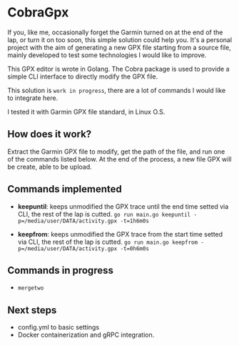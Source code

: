 # CobraGpx

If you, like me, occasionally forget the Garmin turned on at the end of the lap, or turn it on too soon, this simple solution could help you. It's a personal project with the aim of generating a new GPX file starting from a source file, mainly developed to test some technologies I would like to improve.

This GPX editor is wrote in Golang. The Cobra package is used to provide a simple CLI interface to directly modify the GPX file.

This solution is `work in progress`, there are a lot of commands I would like to integrate here.

I tested it with Garmin GPX file standard, in Linux O.S.  

## How does it work?

Extract the Garmin GPX file to modify, get the path of the file, and run one of the commands listed below. At the end of the process, a new file GPX will be create, able to be upload. 

## Commands implemented

- **keepuntil**: keeps unmodified the GPX trace until the end time setted via CLI, the rest of the lap is cutted. 
`go run main.go keepuntil -p=/media/user/DATA/activity.gpx -t=1h6m0s`

- **keepfrom**: keeps unmodified the GPX trace from the start time setted via CLI, the rest of the lap is cutted. 
`go run main.go keepfrom -p=/media/user/DATA/activity.gpx -t=0h6m0s`

## Commands in progress

- `mergetwo`

## Next steps

- config.yml to basic settings
- Docker containerization and gRPC integration. 